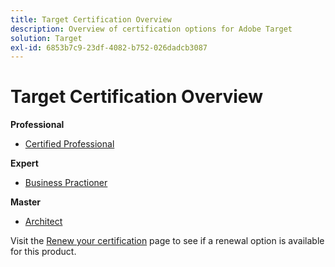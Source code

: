 ```yaml
---
title: Target Certification Overview
description: Overview of certification options for Adobe Target
solution: Target
exl-id: 6853b7c9-23df-4082-b752-026dadcb3087
---
```

# Target Certification Overview

**Professional**

* [Certified Professional](/help/certifications/at/at-p-business.md) <!--AD0-E408-->

**Expert**

* [Business Practioner](/help/certifications/at/at-e-business.md) <!--AD0-E406-->

**Master**

* [Architect](/help/certifications/at/at-m-architect.md) <!--AD0-E407-->

Visit the [Renew your certification](/help/certifications/renew.md) page to see if a renewal option is available for this product.
